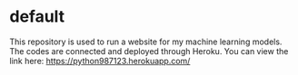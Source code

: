 # default
This repository is used to run a website for my machine learning models. The codes are connected and deployed through Heroku. 
You can view the link here: https://python987123.herokuapp.com/
